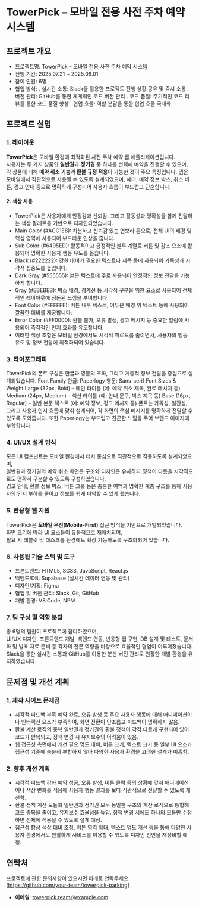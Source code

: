 # TowerPick – 모바일 전용 사전 주차 예약 시스템

##  프로젝트 개요

- 프로젝트명: TowerPick – 모바일 전용 사전 주차 예약 시스템  
- 진행 기간: 2025.07.21 ~ 2025.08.01  
- 참여 인원: 6명  
- 협업 방식: 
      . 실시간 소통: Slack을 활용한 프로젝트 진행 상황 공유 및 즉시 소통
      . 버전 관리: GitHub를 통한 체계적인 코드 버전 관리
      . 코드 품질: 주기적인 코드 리뷰를 통한 코드 품질 향상
      . 협업 효율: 역할 분담을 통한 협업 효율 극대화

## 프로젝트 설명
### 1. 레이아웃
**TowerPick**은 모바일 환경에 최적화된 사전 주차 예약 웹 애플리케이션입니다.  
사용자는 두 가지 상품인 **일반권**과 **정기권** 중 하나를 선택해 예약을 진행할 수 있으며, 각 상품에 대해 **예약 취소 기능과 환불 규정 적용**이 가능한 것이 주요 특징입니다.
앱은 모바일에서 직관적으로 사용될 수 있도록 설계되었으며, 헤더, 예약 정보 박스, 취소 버튼, 경고 안내 등으로 명확하게 구성되어 사용자 흐름이 부드럽고 단순합니다.


#### 2. 색상 사용
- TowerPick은 사용자에게 안정감과 신뢰감, 그리고 활동성과 명확성을 함께 전달하는 색상 팔레트를 기반으로 디자인되었습니다.
- Main Color (#ACC1E8): 차분하고 신뢰감 있는 연보라 톤으로, 전체 UI의 배경 및 핵심 영역에 사용되어 부드러운 인상을 줍니다.
- Sub Color (#6495ED): 활동적이고 긍정적인 블루 계열로 버튼 및 강조 요소에 활용되어 명확한 사용자 행동 유도를 돕습니다.
- Black (#222222): 강한 대비가 필요한 텍스트나 제목 등에 사용되어 가독성과 시각적 집중도를 높입니다.
- Dark Gray (#555555): 본문 텍스트에 주로 사용되어 안정적인 정보 전달을 가능하게 합니다.
- Gray (#EBEBEB): 박스 배경, 경계선 등 시각적 구분을 위한 요소로 사용되어 전체적인 레이아웃에 정돈된 느낌을 부여합니다.
- Font Color (#FFFFFF): 버튼 내부 텍스트, 어두운 배경 위 텍스트 등에 사용되어 깔끔한 대비를 제공합니다.
- Error Color (#FF0000): 환불 불가, 오류 발생, 경고 메시지 등 중요한 알림에 사용되어 즉각적인 인지 효과를 유도합니다.
- 이러한 색상 조합은 모바일 환경에서도 시각적 피로도를 줄이면서, 사용자의 행동 유도 및 정보 전달에 최적화되어 있습니다.

### 3. 타이포그래피
TowerPick의 폰트 구성은 한글과 영문의 조화, 그리고 계층적 정보 전달을 중심으로 설계되었습니다.
Font Family
한글: Paperlogy
영문: Sans-serif
Font Sizes & Weight
Large (32px, Bold) – 메인 타이틀 (예: 예약 취소 제목, 완료 메시지 등)
Medium (24px, Medium) – 섹션 타이틀 (예: 안내 문구, 박스 제목 등)
Base (16px, Regular) – 일반 본문 텍스트 (예: 예약 정보, 경고 메시지 등)
폰트는 가독성, 일관성, 그리고 사용자 인지 흐름에 맞춰 설계되어, 각 화면의 핵심 메시지를 명확하게 전달할 수 있도록 도와줍니다. 또한 Paperlogy는 부드럽고 친근한 느낌을 주어 브랜드 이미지에 부합합니다.

### 4. UI/UX 설계 방식
모든 UI 컴포넌트는 모바일 환경에서 터치 중심으로 직관적으로 작동하도록 설계되었으며,  
일반권과 정기권의 예약 취소 화면은 구조와 디자인은 유사하되 정책이 다름을 시각적으로도 명확히 구분할 수 있도록 구성하였습니다.  
경고 안내, 환불 정보 박스, 버튼 그룹 등은 충분한 여백과 명확한 계층 구조를 통해 사용자의 인지 부하를 줄이고 정보를 쉽게 파악할 수 있게 했습니다.

### 5. 반응형 웹 지원
TowerPick은 **모바일 우선(Mobile-First)** 접근 방식을 기반으로 개발되었습니다.  
화면 크기에 따라 UI 요소들이 유동적으로 재배치되며,  
필요 시 태블릿 및 데스크톱 환경에도 확장 가능하도록 구조화되어 있습니다.

### 6. 사용된 기술 스택 및 도구
- 프론트엔드: HTML5, SCSS, JavaScript, React.js  
- 백엔드/DB: Supabase (실시간 데이터 연동 및 관리)  
- 디자인/기획: Figma  
- 협업 및 버전 관리: Slack, Git, GitHub  
- 개발 환경: VS Code, NPM

### 7. 팀 구성 및 역할 분담
총 6명의 팀원이 프로젝트에 참여하였으며,  
UI/UX 디자인, 프론트엔드 개발, 백엔드 연동, 반응형 웹 구현, DB 설계 및 테스트, 문서화 및 발표 자료 준비 등  각자의 전문 역량을 바탕으로 효율적인 협업이 이루어졌습니다.  
Slack을 통한 실시간 소통과 GitHub를 이용한 분산 버전 관리로 원활한 개발 환경을 유지하였습니다.

## 문제점 및 개선 계획
### 1. 제작 사이트 문제점
- 시각적 피드백 부족
예약 완료, 오류 발생 등 주요 사용자 행동에 대해 애니메이션이나 인터랙션 요소가 부족하여, 화면 전환이 단조롭고 피드백이 명확하지 않음.
- 환불 계산 로직의 중복
일반권과 정기권의 환불 정책이 각각 다르게 구현되어 있어 코드가 반복되고, 정책 변경 시 유지보수의 어려움이 있음.
- 웹 접근성 측면에서 개선 필요
명도 대비, 버튼 크기, 텍스트 크기 등 일부 UI 요소가 접근성 기준에 충분히 부합하지 않아 다양한 사용자 환경을 고려한 설계가 미흡함.

### 2. 향후 개선 계획
- 시각적 피드백 강화
예약 성공, 오류 발생, 버튼 클릭 등의 상황에 맞춰 애니메이션이나 색상 변화를 적용해 사용자 행동 결과를 보다 직관적으로 전달할 수 있도록 개선함.
- 환불 정책 계산 모듈화
일반권과 정기권 모두 동일한 구조의 계산 로직으로 통합해 코드 중복을 줄이고, 유지보수 효율성을 높임. 정책 변경 시에도 하나의 모듈만 수정하면 전체에 적용될 수 있도록 설계 예정.
- 접근성 향상
색상 대비 조정, 버튼 영역 확대, 텍스트 명도 개선 등을 통해 다양한 사용자 환경에서도 원활하게 서비스를 이용할 수 있도록 디자인 전반을 재정비할 예정.

## 연락처
프로젝트에 관한 문의사항이 있으시면 아래로 연락주세요:
  [https://github.com/your-team/towerpick-parking]  
- **이메일**: towerpick.team@example.com


